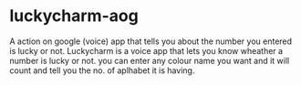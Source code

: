 # luckycharm-aog
A action on google (voice) app that tells you about the number you entered is lucky or not.
Luckycharm is a voice app that lets you know wheather a number is lucky or not.
you can enter any colour name you want and it will count and tell you the no. of aplhabet it is having.
